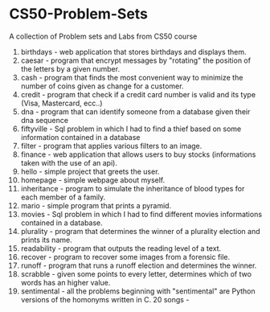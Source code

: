 # CS50-Problem-Sets
A collection of Problem sets and Labs from CS50 course

1. birthdays - web application that stores birthdays and displays them.
2. caesar - program that encrypt messages by "rotating" the position of the letters by a given number.
3. cash - program that finds the most convenient way to minimize the number of coins given as change for a customer.
4. credit - program that check if a credit card number is valid and its type (Visa, Mastercard, ecc..)
5. dna - program that can identify someone from a database given their dna sequence
6. fiftyville - Sql problem in which I had to find a thief based on some information contained in a database
7. filter - program that applies various filters to an image.
8. finance - web application that allows users to buy stocks (informations taken with the use of an api).
9. hello - simple project that greets the user.
10. homepage - simple webpage about myself.
11. inheritance - program to simulate the inheritance of blood types for each member of a family.
12. mario - simple program that prints a pyramid.
13. movies - Sql problem in which I had to find different movies informations contained in a database.
14. plurality - program that determines the winner of a plurality election and prints its name.
15. readability - program that outputs the reading level of a text.
16. recover - program to recover some images from a forensic file.
17. runoff - program that runs a runoff election and determines the winner.
18. scrabble - given some points to every letter, determines which of two words has an higher value.
19. sentimental - all the problems beginning with "sentimental" are Python versions of the homonyms written in C.
20 songs - 
